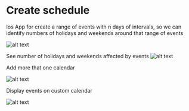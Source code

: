 # Create schedule 

Ios App for create a range of events with n days of intervals, so we can identify numbers of holidays and weekends around that range of events

![alt text](https://raw.githubusercontent.com/hllanes08/health_schedule_ios/26898ecdb13ff66591bddd62c927e8a87d0307f8/Captures/IMG_1781.PNG)

See number of holidays and weekends affected by events
![alt text](https://raw.githubusercontent.com/hllanes08/health_schedule_ios/26898ecdb13ff66591bddd62c927e8a87d0307f8/Captures/IMG_1781.PNG)

Add more that one calendar

![alt text](https://raw.githubusercontent.com/hllanes08/health_schedule_ios/health_schedule_dev/Captures/IMG_1782.PNG)

Display events on custom calendar

![alt text](https://raw.githubusercontent.com/hllanes08/health_schedule_ios/health_schedule_dev/Captures/IMG_1783.PNG)
